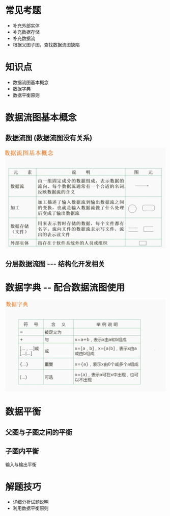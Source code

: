 # 常见考题
- 补充外部实体
- 补充数据存储
- 补充数据流
- 根据父图子图，查找数据流图缺陷

# 知识点

- 数据流图基本概念
- 数据字典
- 数据平衡原则


# 数据流图基本概念

## 数据流图 (数据流图没有关系)
![](/数据流图(DFD)/img/数据流图基本概念.jpg)

## 分层数据流图  --- 结构化开发相关


# 数据字典  -- 配合数据流图使用
![](/数据流图(DFD)/img/数据字典.jpg)


# 数据平衡

## 父图与子图之间的平衡


## 子图内平衡
输入与输出平衡

# 解题技巧

- 详细分析试题说明
- 利用数据平衡原则